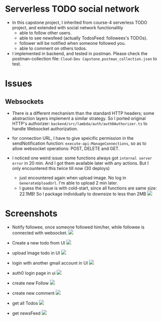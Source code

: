 # Serverless TODO social network
* In this capstone project, I inherited from course-4 serverless TODO project, and extended with social network functionalitiy
    * able to follow other users.
    * able to see newsfeed (actually TodosFeed: followees's TODOs).
    * follower will be notified when someone followed you.
    * able to comment on others todos.
* I implemented in backend, and tested in postman. Please check the postman-collection file: `Cloud-Dev Capstone.postman_collection.json` to test.

# Issues
## Websockets
* There is a different mechanism than the standard HTTP headers; some abstraction layers implement a similar strategy. So I ported original HTTP's authorizer: `backend/src/lambda/auth/auth0Authorizer.ts` to handle Websocket authorization.
* for connection URL, I have to give speicific permission in the sendNotification function: `execute-api:ManageConnections`, so as to allow websocket operations: POST, DELETE and GET.

* I noticed one weird issue: some functions always got `internal server error` in 20 min. And I got them available later with any actions. But I only encountered this twice till now (30 deploys)
    * just encountered again when upload image. No log in `GenerateUploadUrl`. I'm able to upload 2 min later.
    * I guess the issue is with cold-start, since all functions are same size: 22.1MB! So I package individually to downsize to less than 2MB ![](screenshots/optimizedSize-2mb.png)

# Screenshots

*  Notify followee, once someone followed him/her, while followee is connected with websocket. ![](screenshots/sendFollowNotification-ws.png)

* Create a new todo from UI ![](screenshots/createTodo-ui.png)
* upload Image todo in UI ![](screenshots/uploadImg-ui.png)
* login with another gmail account in UI ![](screenshots/another-login-ui.png)
* auth0 login page in ui ![](screenshots/auth0-integration-ui.png)
* create new Follow ![](screenshots/createFollow.png)
* create new comment ![](screenshots/createComment.png)
* get all Todos ![](screenshots/getAllTodos.png)

* get newsFeed ![](screenshots/getNewsFeed.png)